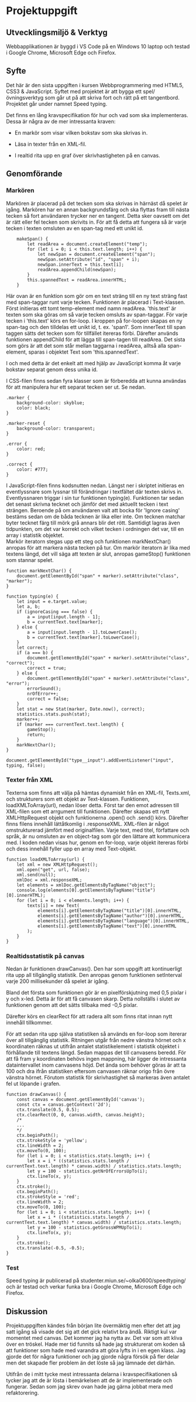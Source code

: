 # Projektuppgift
## Utvecklingsmiljö & Verktyg
Webbapplikationen är byggd i VS Code på en Windows 10 laptop och testad i Google Chrome, Microsoft Edge och Firefox.

## Syfte
Det här är den sista uppgiften i kursen Webbprogrammering med HTML5, CSS3 & JavaScript. Syftet med projektet är att bygga ett spel/övningsverktyg som går ut på att skriva fort och rätt på ett tangentbord. Projektet går under namnet Speed typing.

Det finns en lång kravspecifikation för hur och vad som ska implementeras. Dessa är några av de mer intressanta kraven:

* En markör som visar vilken bokstav som ska skrivas in.

* Läsa in texter från en XML-fil.

* I realtid rita upp en graf över skrivhastigheten på en canvas.

## Genomförande
### Markören
Markören är placerad på det tecken som ska skrivas in härnäst då spelet är igång. Markören har en annan backgrundsfärg och ska flyttas fram till nästa tecken så fort användaren trycker ner en tangent. Detta sker oavsett om det är rätt eller fel tecken som skrivits in. För att få detta att fungera så är varje tecken i texten omsluten av en span-tag med ett unikt id. 

``` code
    makeSpan() {
        let readArea = document.createElement("temp");
        for (let i = 0; i < this.text.length; i++) {
            let newSpan = document.createElement("span");
            newSpan.setAttribute("id", "span" + i);
            newSpan.innerText = this.text[i];
            readArea.appendChild(newSpan);
        }
        this.spannedText = readArea.innerHTML;
    }
```
Här ovan är en funktion som gör om en text sträng till en ny text sträng fast med span-taggar runt varje tecken. Funktionen är placerad i Text-klassen.
Först initieras ett tomt temp-element med namn readArea. 'this.text' är texten som ska göras om så varje tecken omsluts av span-taggar. För varje tecken i 'this.text' körs en for-loop. I kroppen på for-loopen skapas en ny span-tag och den tilldelas ett unikt id, t. ex.   'span1'. Som innerText till span taggen sätts det tecken som för tillfället itereras förbi. Därefter används funktionen appendChild för att lägga till span-tagen till readArea. Det sista som görs är att det som står mellan taggarna i readArea, alltså alla span-element, sparas i objektet Text som 'this.spannedText'.

I och med detta är det enkelt att med hjälp av JavaScript komma åt varje bokstav separat genom dess unika id. 

I CSS-filen finns sedan fyra klasser som är förberedda att kunna användas för att manipulera hur ett separat tecken ser ut. Se nedan.

``` code
.marker {
    background-color: skyblue;
    color: black;
}

.marker-reset {
    background-color: transparent;
}

.error {
    color: red;
}

.correct {
    color: #777;
}
```

I JavaScript-filen finns kodsnutten nedan. Längst ner i skriptet initieras en eventlyssnare som lyssnar till förändringar i textfältet där texten skrivs in. 
Eventlyssnaren triggar i sin tur funktionen typing(e). 
Funktionen tar sedan det senast skrivna tecknet och jämför det med aktuellt tecken i text strängen. Beroende på om användaren valt att bocka för 'Ignore casing' bestäms sedan om de båda tecknen är lika eller inte. Om tecknen matchar byter tecknet färg  till mörk grå annars blir det rött. 
Samtidigt lagras även tidpunkten, om det var korrekt och vilket tecken i ordningen det var, till en array i statistik objektet.  
Markör iteratorn stegas upp ett steg och funktionen markNextChar() anropas för att markera nästa tecken på tur. 
Om markör iteratorn är lika med textens längd, det vill säga att texten är slut, anropas gameStop() funktionen som stannar spelet.  

``` code
function markNextChar() {
    document.getElementById("span" + marker).setAttribute("class", "marker");
}

function typing(e) {
    let input = e.target.value;
    let a, b;
    if (ignoreCasing === false) {
        a = input[input.length - 1];
        b = currentText.text[marker];
    } else {
        a = input[input.length - 1].toLowerCase();
        b = currentText.text[marker].toLowerCase();
    }
    let correct;
    if (a === b) {
        document.getElementById("span" + marker).setAttribute("class", "correct");
        correct = true;
    } else {
        document.getElementById("span" + marker).setAttribute("class", "error");
        errorSound();
        nrOfError++;
        correct = false;
    }
    let stat = new Stat(marker, Date.now(), correct);
    statistics.stats.push(stat);
    marker++;
    if (marker === currentText.text.length) {
        gameStop();
        return;
    }
    markNextChar();
}

document.getElementById("type__input").addEventListener("input", typing, false);
```
### Texter från XML
Texterna som finns att välja på hämtas dynamiskt från en XML-fil, Texts.xml, och strukturers som ett objekt av Text-klassen. 
Funktionen, loadXMLToArray(url), nedan löser detta. Först tar den emot adressen till XML-filen som ett arrgument till funktionen. Därefter skapas ett nytt XMLHttpRequest objekt och funktionerna .open() och .send() körs. Därefter finns filens innehåll lättåtkomlig i .responseXML.
XML-filen är något omstrukturerad jämfört med originalfilen. Varje text, med titel, författare och språk, är nu omsluten av en object-tag som gör den lättare att kommunicera med. I koden nedan visas hur, genom en for-loop, varje objekt itereras förbi och dess innehåll fyller upp en array med Text-objekt. 

``` code
function loadXMLToArray(url) {
    let xml = new XMLHttpRequest();
    xml.open("get", url, false);
    xml.send(null);
    xmlDoc = xml.responseXML;
    let elements = xmlDoc.getElementsByTagName("object");
    console.log(elements[0].getElementsByTagName("title")[0].innerHTML);
    for (let i = 0; i < elements.length; i++) {
        texts[i] = new Text(
            elements[i].getElementsByTagName("title")[0].innerHTML,
            elements[i].getElementsByTagName("author")[0].innerHTML,
            elements[i].getElementsByTagName("language")[0].innerHTML,
            elements[i].getElementsByTagName("text")[0].innerHTML
        );
    }
}
```

### Realtidsstatistik på canvas
Nedan är funktionen drawCanvas(). Den har som uppgift att kontinuerligt rita upp all tillgänglig statistik. Den anropas genom funktionen setInterval varje 200 millisekunder då spelet är igång.

Bland det första som funktionen gör är en pixelförskjutning med 0,5 pixlar i y och x-led. Detta är för att få canvasen skarp. Detta nollställs i slutet av funktionen genom att det sätts tillbaka med -0,5 pixlar. 

Därefter körs en clearRect för att radera allt som finns ritat innan nytt innehåll tillkommer. 

För att sedan rita upp själva statistiken så används en for-loop som itererar över all tillgänglig statistik. Ritningen utgår från nedre vänstra hörnet och x koordinaten räknas ut utifrån antalet statistikelement i statistik objektet i förhållande till textens längd. Sedan mappas det till canvasens beredd. För att få fram y koordinaten behövs ingen mappning, här ligger de intressanta dataintervallet inom canvasens höjd. Det ända som behöver göras är att ta 100 och dra ifrån statistiken eftersom canvasen räknar origo från övre vänstra hörnet. 
Förutom statistik för skrivhastighet så markeras även antalet fel ut löpande i grafen. 

```code
function drawCanvas() {
    const canvas = document.getElementById('canvas');
    const ctx = canvas.getContext('2d');
    ctx.translate(0.5, 0.5);
    ctx.clearRect(0, 0, canvas.width, canvas.height);
    /*
    ...
    */
    ctx.beginPath();
    ctx.strokeStyle = 'yellow';
    ctx.lineWidth = 2;
    ctx.moveTo(0, 100);
    for (let i = 0; i < statistics.stats.length; i++) {
        let x = i * ((statistics.stats.length / currentText.text.length) * canvas.width) / statistics.stats.length;
        let y = 100 - statistics.getNrOfErrorsUpTo(i);
        ctx.lineTo(x, y);
    }
    ctx.stroke();
    ctx.beginPath();
    ctx.strokeStyle = 'red';
    ctx.lineWidth = 2;
    ctx.moveTo(0, 100);
    for (let i = 0; i < statistics.stats.length; i++) {
        let x = i * ((statistics.stats.length / currentText.text.length) * canvas.width) / statistics.stats.length;
        let y = 100 - statistics.getGrossWPMUpTo(i);
        ctx.lineTo(x, y);
    }
    ctx.stroke();
    ctx.translate(-0.5, -0.5);
}
```

### Test
Speed typing är publicerad på studenter.miun.se/~olka0600/speedtyping/ och är testad och verkar funka bra i Google Chrome, Microsoft Edge och Firefox. 


## Diskussion
Projektuppgiften kändes från början lite övermäktig men efter det att jag satt igång så visade det sig att det gick relativt bra ändå. Riktigt kul var momentet med canvas. Det kommer jag ha nytta av. Det var som att kliva över en tröskel. Hade mer tid funnits så hade jag strukturerat om koden så att funktioner som hade med varandra att göra lyfts in i en egen klass. Jag gjorde det för några funktioner och jag gjorde några försök på fler delar men det skapade fler problem än det löste så jag lämnade det därhän. 

Utifrån de i mitt tycke mest intressanta delarna i kravspecifikationen så tycker jag att de är lösta i bemärkelsen att de är implementerade och fungerar. Sedan som jag skrev ovan hade jag gärna jobbat mera med refaktorering. 